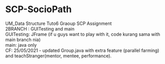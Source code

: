 # SCP-SocioPath
UM_Data Structure Tuto6 Graoup SCP Assignment
<BR>2BRANCH : GUITesting and main
<BR>GUITesting: JFrame (if u guys want to play with it, code kurang sama with main branch nia)
<BR>main: java only
<BR> CF: 25/05/2021 - updated Group.java with extra feature (parallel farming) and teachStranger(mentor, mentee, performance).

  
  
